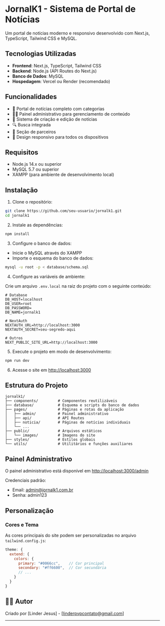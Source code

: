 # JornalK1 - Sistema de Portal de Notícias

Um portal de notícias moderno e responsivo desenvolvido com Next.js, TypeScript, Tailwind CSS e MySQL.

## Tecnologias Utilizadas

- **Frontend**: Next.js, TypeScript, Tailwind CSS
- **Backend**: Node.js (API Routes do Next.js)
- **Banco de Dados**: MySQL
- **Hospedagem**: Vercel ou Render (recomendado)

## Funcionalidades

- 📰 Portal de notícias completo com categorias
- 👨‍💼 Painel administrativo para gerenciamento de conteúdo
- 📝 Sistema de criação e edição de notícias
- 🔍 Busca integrada
- 🤝 Seção de parceiros
- 📱 Design responsivo para todos os dispositivos

## Requisitos

- Node.js 14.x ou superior
- MySQL 5.7 ou superior
- XAMPP (para ambiente de desenvolvimento local)

## Instalação

1. Clone o repositório:

```bash
git clone https://github.com/seu-usuario/jornalk1.git
cd jornalk1
```

2. Instale as dependências:

```bash
npm install
```

3. Configure o banco de dados:

- Inicie o MySQL através do XAMPP
- Importe o esquema do banco de dados:

```bash
mysql -u root -p < database/schema.sql
```

4. Configure as variáveis de ambiente:

Crie um arquivo `.env.local` na raiz do projeto com o seguinte conteúdo:

```
# Database
DB_HOST=localhost
DB_USER=root
DB_PASSWORD=
DB_NAME=jornalk1

# NextAuth
NEXTAUTH_URL=http://localhost:3000
NEXTAUTH_SECRET=seu-segredo-aqui

# Outros
NEXT_PUBLIC_SITE_URL=http://localhost:3000
```

5. Execute o projeto em modo de desenvolvimento:

```bash
npm run dev
```

6. Acesse o site em [http://localhost:3000](http://localhost:3000)

## Estrutura do Projeto

```
jornalk1/
├── components/         # Componentes reutilizáveis
├── database/           # Esquema e scripts do banco de dados
├── pages/              # Páginas e rotas da aplicação
│   ├── admin/          # Painel administrativo
│   ├── api/            # API Routes
│   ├── noticia/        # Páginas de notícias individuais
│   └── ...
├── public/             # Arquivos estáticos
│   └── images/         # Imagens do site
├── styles/             # Estilos globais
└── utils/              # Utilitários e funções auxiliares
```

## Painel Administrativo

O painel administrativo está disponível em [http://localhost:3000/admin](http://localhost:3000/admin)

Credenciais padrão:
- Email: admin@jornalk1.com.br
- Senha: admin123

## Personalização

### Cores e Tema

As cores principais do site podem ser personalizadas no arquivo `tailwind.config.js`:

```js
theme: {
  extend: {
    colors: {
      primary: "#0066cc",    // Cor principal
      secondary: "#ff6600",  // Cor secundária
      // ...
    }
  }
}
```

## 👨‍💻 Autor

Criado por [Linder Jesus] - [linderpvpcontato@gmail.com]

---
